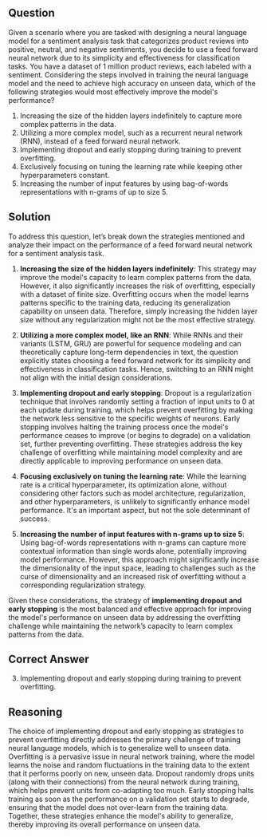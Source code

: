 ## Question

Given a scenario where you are tasked with designing a neural language model for a sentiment analysis task that categorizes product reviews into positive, neutral, and negative sentiments, you decide to use a feed forward neural network due to its simplicity and effectiveness for classification tasks. You have a dataset of 1 million product reviews, each labeled with a sentiment. Considering the steps involved in training the neural language model and the need to achieve high accuracy on unseen data, which of the following strategies would most effectively improve the model's performance?

1. Increasing the size of the hidden layers indefinitely to capture more complex patterns in the data.
2. Utilizing a more complex model, such as a recurrent neural network (RNN), instead of a feed forward neural network.
3. Implementing dropout and early stopping during training to prevent overfitting.
4. Exclusively focusing on tuning the learning rate while keeping other hyperparameters constant.
5. Increasing the number of input features by using bag-of-words representations with n-grams of up to size 5.

## Solution

To address this question, let’s break down the strategies mentioned and analyze their impact on the performance of a feed forward neural network for a sentiment analysis task.

1. **Increasing the size of the hidden layers indefinitely**: This strategy may improve the model's capacity to learn complex patterns from the data. However, it also significantly increases the risk of overfitting, especially with a dataset of finite size. Overfitting occurs when the model learns patterns specific to the training data, reducing its generalization capability on unseen data. Therefore, simply increasing the hidden layer size without any regularization might not be the most effective strategy.

2. **Utilizing a more complex model, like an RNN**: While RNNs and their variants (LSTM, GRU) are powerful for sequence modeling and can theoretically capture long-term dependencies in text, the question explicitly states choosing a feed forward network for its simplicity and effectiveness in classification tasks. Hence, switching to an RNN might not align with the initial design considerations.

3. **Implementing dropout and early stopping**: Dropout is a regularization technique that involves randomly setting a fraction of input units to 0 at each update during training, which helps prevent overfitting by making the network less sensitive to the specific weights of neurons. Early stopping involves halting the training process once the model's performance ceases to improve (or begins to degrade) on a validation set, further preventing overfitting. These strategies address the key challenge of overfitting while maintaining model complexity and are directly applicable to improving performance on unseen data.

4. **Focusing exclusively on tuning the learning rate**: While the learning rate is a critical hyperparameter, its optimization alone, without considering other factors such as model architecture, regularization, and other hyperparameters, is unlikely to significantly enhance model performance. It's an important aspect, but not the sole determinant of success.

5. **Increasing the number of input features with n-grams up to size 5**: Using bag-of-words representations with n-grams can capture more contextual information than single words alone, potentially improving model performance. However, this approach might significantly increase the dimensionality of the input space, leading to challenges such as the curse of dimensionality and an increased risk of overfitting without a corresponding regularization strategy.

Given these considerations, the strategy of **implementing dropout and early stopping** is the most balanced and effective approach for improving the model's performance on unseen data by addressing the overfitting challenge while maintaining the network’s capacity to learn complex patterns from the data.

## Correct Answer

3. Implementing dropout and early stopping during training to prevent overfitting.

## Reasoning

The choice of implementing dropout and early stopping as strategies to prevent overfitting directly addresses the primary challenge of training neural language models, which is to generalize well to unseen data. Overfitting is a pervasive issue in neural network training, where the model learns the noise and random fluctuations in the training data to the extent that it performs poorly on new, unseen data. Dropout randomly drops units (along with their connections) from the neural network during training, which helps prevent units from co-adapting too much. Early stopping halts training as soon as the performance on a validation set starts to degrade, ensuring that the model does not over-learn from the training data. Together, these strategies enhance the model's ability to generalize, thereby improving its overall performance on unseen data.